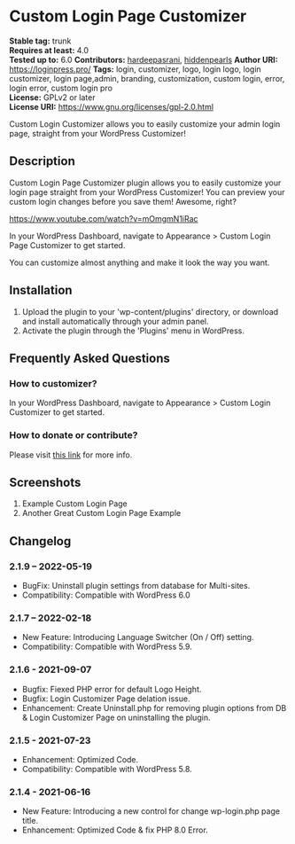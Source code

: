 # Custom Login Page Customizer #
**Stable tag:** trunk  
**Requires at least:** 4.0  
**Tested up to:** 6.0
**Contributors:** [hardeepasrani](https://profiles.wordpress.org/hardeepasrani), [hiddenpearls](https://profiles.wordpress.org/hiddenpearls)
**Author URI:** https://loginpress.pro/
**Tags:** login, customizer, logo, login logo, login customizer, login page,admin, branding, customization, custom login, error, login error, custom login pro  
**License:** GPLv2 or later  
**License URI:** https://www.gnu.org/licenses/gpl-2.0.html  

Custom Login Customizer allows you to easily customize your admin login page, straight from your WordPress Customizer!

## Description ##

Custom Login Page Customizer plugin allows you to easily customize your login page straight from your WordPress Customizer! You can preview your custom login changes before you save them! Awesome, right?

https://www.youtube.com/watch?v=mOmgmN1iRac

In your WordPress Dashboard, navigate to Appearance > Custom Login Page Customizer to get started.

You can customize almost anything and make it look the way you want.
## Installation ##

1. Upload the plugin to your 'wp-content/plugins' directory, or download and install automatically through your admin panel.
2. Activate the plugin through the 'Plugins' menu in WordPress.

## Frequently Asked Questions ##

### How to customizer? ###

In your WordPress Dashboard, navigate to Appearance > Custom Login Customizer to get started.

### How to donate or contribute? ###

Please visit <a target="_blank" rel="nofollow" href="https://loginpress.pro/">this link</a> for more info.

## Screenshots ##

1. Example Custom Login Page
2. Another Great Custom Login Page Example

## Changelog ##

### 2.1.9 – 2022-05-19 ###
* BugFix: Uninstall plugin settings from database for Multi-sites.
* Compatibility: Compatible with WordPress 6.0

### 2.1.7 – 2022-02-18 ###
* New Feature: Introducing Language Switcher (On / Off) setting.
* Compatibility: Compatible with WordPress 5.9.

### 2.1.6 - 2021-09-07 ###
* Bugfix: Fiexed PHP error for default Logo Height.
* Bugfix: Login Customizer Page delation issue.
* Enhancement: Create Uninstall.php for removing plugin options from DB & Login Customizer Page on uninstalling the plugin.  

### 2.1.5 - 2021-07-23 ###
* Enhancement: Optimized Code.
* Compatibility: Compatible with WordPress 5.8.

### 2.1.4 - 2021-06-16 ###
* New Feature: Introducing a new control for change wp-login.php page title.
* Enhancement: Optimized Code & fix PHP 8.0 Error.